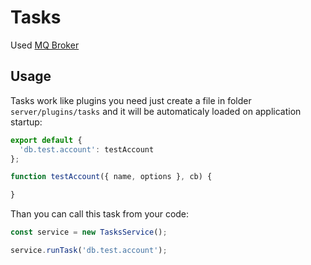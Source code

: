 # Tasks

Used [MQ Broker](mq-broker.md)

## Usage

Tasks work like plugins you need just create a file in folder `server/plugins/tasks` and it will be automaticaly loaded on application startup:

```javascript
export default {
  'db.test.account': testAccount
};

function testAccount({ name, options }, cb) {

}
```

Than you can call this task from your code:

```javascript
const service = new TasksService();

service.runTask('db.test.account');
````
